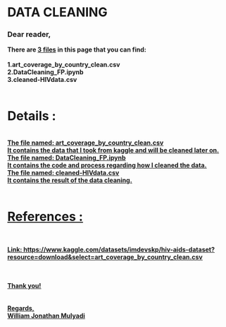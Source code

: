 <b><h1>DATA CLEANING</h1></b>
<h3><b>Dear reader,</h3>

There are <u>3 files</u> in this page that you can find:<br><br>
1.art_coverage_by_country_clean.csv<br>
2.DataCleaning_FP.ipynb<br>
3.cleaned-HIVdata.csv<br>
<br>

<h1>Details :</h1><br>
<u>The file named: art_coverage_by_country_clean.csv<br><u> 
It contains the data that I took from kaggle and will be cleaned later on.<br>
<u>The file named: DataCleaning_FP.ipynb<br></u> 
It contains the code and process regarding how I cleaned the data.<br>
<u>The file named: cleaned-HIVdata.csv<br></u> 
It contains the result of the data cleaning.<br>
<br>
<h1>References :</h1><br>

Link: https://www.kaggle.com/datasets/imdevskp/hiv-aids-dataset?resource=download&select=art_coverage_by_country_clean.csv
  
  
<br><br>
Thank you!<br>
<br><br>
Regards,<br>
William Jonathan Mulyadi


